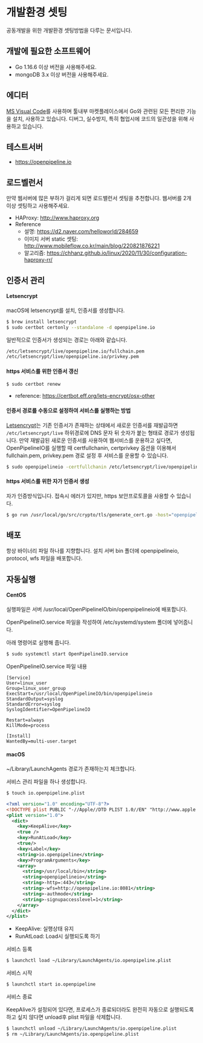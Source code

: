 # 개발환경 셋팅
공동개발을 위한 개발환경 셋팅방법을 다루는 문서입니다.

## 개발에 필요한 소프트웨어
- Go 1.16.6 이상 버전을 사용해주세요.
- mongoDB 3.x 이상 버전을 사용해주세요.

## 에디터
[MS Visual Code](https://code.visualstudio.com)를 사용하며 툴내부 마켓플레이스에서 Go와 관련된 모든 편리한 기능을 설치, 사용하고 있습니다.
디버그, 실수방지, 특히 협업시에 코드의 일관성을 위해 사용하고 있습니다.

## 테스트서버
- https://openpipeline.io

## 로드벨런서
만약 웹서버에 많은 부하가 걸리게 되면 로드밸런서 셋팅을 추천합니다. 웹서버를 2개 이상 셋팅하고 사용해주세요.

- HAProxy: http://www.haproxy.org
- Reference
    - 설명: https://d2.naver.com/helloworld/284659
    - 이미지 서버 static 셋팅: http://www.mobileflow.co.kr/main/blog/220821876221
    - 알고리즘: https://chhanz.github.io/linux/2020/11/30/configuration-haproxy-rr/

## 인증서 관리

#### Letsencrypt
macOS에 letsencrypt를 설치, 인증서를 생성합니다.

```bash
$ brew install letsencrypt
$ sudo certbot certonly --standalone -d openpipeline.io
```

일반적으로 인증서가 생성되는 경로는 아래와 같습니다.

```bash
/etc/letsencrypt/live/openpipeline.io/fullchain.pem
/etc/letsencrypt/live/openpipeline.io/privkey.pem
```

#### https 서비스를 위한 인증서 갱신

```bash
$ sudo certbot renew
```

- reference: https://certbot.eff.org/lets-encrypt/osx-other

#### 인증서 경로를 수동으로 설정하여 서비스를 실행하는 방법

[Letsencrypt](https://letsencrypt.org)는 기존 인증서가 존재하는 상태에서 새로운 인증서를 재발급하면 `/etc/letsencrypt/live` 하위경로에 DNS 문자 뒤 숫자가 붙는 형태로 경로가 생성됩니다.
만약 재발급된 새로운 인증서를 사용하여 웹서비스를 운용하고 싶다면, OpenPipelineIO를 실행할 때 certfullchanin, certprivkey 옵션을 이용해서 fullchain.pem, privkey.pem 경로 설정 후 서비스를 운용할 수 있습니다.

```bash
$ sudo openpipelineio -certfullchanin /etc/letsencrypt/live/openpipeline.io-0002/fullchain.pem -certprivkey /etc/letsencrypt/live/openpipeline.io-0002/privkey.pem
```


#### https 서비스를 위한 자가 인증서 생성

자가 인증방식입니다. 접속시 에러가 있지만, https 보안프로토콜을 사용할 수 있습니다.

```bash
$ go run /usr/local/go/src/crypto/tls/generate_cert.go -host="openpipeline.io" -ca=true
```

## 배포

항상 바이너리 파일 하나를 지향합니다.
설치 서버 bin 폴더에 openpipelineio, protocol, wfs 파일을 배포합니다.

## 자동실행

#### CentOS

실행파일은 서버 /usr/local/OpenPipelineIO/bin/openpipelineio에 배포합니다.

OpenPipelineIO.service 파일을 작성하여 /etc/systemd/system 폴더에 넣어줍니다.

아래 명령어로 실행해 줍니다.

```bash
$ sudo systemctl start OpenPipelineIO.service
```

OpenPipelineIO.service 파일 내용

```
[Service]
User=linux_user
Group=linux_user_group
ExecStart=/usr/local/OpenPipelineIO/bin/openpipelineio
StandardOutput=syslog
StandardError=syslog
SyslogIdentifier=OpenPipelineIO

Restart=always
KillMode=process

[Install]
WantedBy=multi-user.target
```

#### macOS
~/Library/LaunchAgents 경로가 존재하는지 체크합니다.

서비스 관리 파일을 하나 생성합니다.

```bash
$ touch io.openpipeline.plist
```

```xml
<?xml version="1.0" encoding="UTF-8"?>
<!DOCTYPE plist PUBLIC "-//Apple//DTD PLIST 1.0//EN" "http://www.apple.com/DTDs/PropertyList-1.0.dtd">
<plist version="1.0">
  <dict>
    <key>KeepAlive</key>
    <true />
    <key>RunAtLoad</key>
    <true/>
    <key>Label</key>
    <string>io.openpipeline</string>
    <key>ProgramArguments</key>
    <array>
      <string>/usr/local/bin</string>
      <string>openpipelineio</string>
      <string>-http=:443</string>
      <string>-wfs=http://openpipeline.io:8081</string>
      <string>-authmode</string>
      <string>-signupaccesslevel=1</string>
    </array>
  </dict>
</plist>
```

- KeepAlive: 실행상태 유지
- RunAtLoad: Load시 실행되도록 하기

서비스 등록

```bash
$ launchctl load ~/Library/LaunchAgents/io.openpipeline.plist
```

서비스 시작

```bash
$ launchctl start io.openpipeline
```

서비스 종료

KeepAlive가 설정되어 있다면, 프로세스가 종료되더라도 완전히 자동으로 실행되도록 하고 싶지 않다면 unload후 plist 파일을 삭제합니다.

```bash
$ launchctl unload ~/Library/LaunchAgents/io.openpipeline.plist
$ rm ~/Library/LaunchAgents/io.openpipeline.plist
```